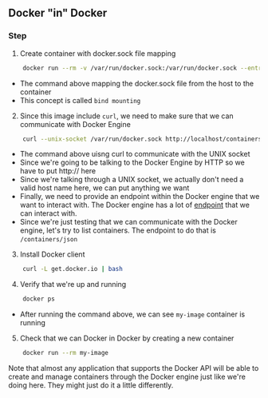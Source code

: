 ## Docker "in" Docker ##
### Step ###
1. Create container with docker.sock file mapping
```bash
    docker run --rm -v /var/run/docker.sock:/var/run/docker.sock --entrypoint bash -i -t my-image
```
- The command above mapping the docker.sock file from the host to the container
- This concept is called `bind mounting`

2. Since this image include `curl`, we need to make sure that we can communicate with Docker Engine
```bash
    curl --unix-socket /var/run/docker.sock http://localhost/containers/json
```
- The command above uisng curl to communicate with the UNIX socket
- Since we're going to be talking to the Docker Engine by HTTP so we have to put http:// here
- Since we're talking through a UNIX socket, we actually don't need a valid host name here, we can put anything we want
-  Finally, we need to provide an endpoint within the Docker engine that we want to interact with. The Docker engine has a lot of [endpoint](https://docs.docker.com/engine/api/latest) that we can interact with. 
- Since we're just testing that we can communicate with the Docker engine, let's try to list containers. The endpoint to do that is `/containers/json`

3. Install Docker client
```bash
    curl -L get.docker.io | bash
```

4. Verify that we're up and running
```bash
    docker ps
```
- After running the command above, we can see `my-image` container is running

5. Check that we can Docker in Docker by creating a new container 
```bash
    docker run --rm my-image
```
Note that almost any application that supports the Docker API will be able to create and manage containers through the Docker engine just like we're doing here. They might just do it a little differently.
